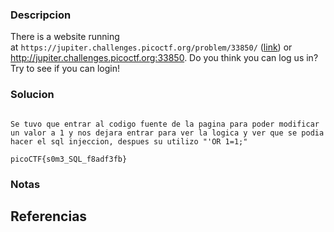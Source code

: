 
### Descripcion

There is a website running at `https://jupiter.challenges.picoctf.org/problem/33850/` ([link](https://jupiter.challenges.picoctf.org/problem/33850/)) or http://jupiter.challenges.picoctf.org:33850. Do you think you can log us in? Try to see if you can login!

### Solucion

```

Se tuvo que entrar al codigo fuente de la pagina para poder modificar un valor a 1 y nos dejara entrar para ver la logica y ver que se podia hacer el sql injeccion, despues su utilizo "'OR 1=1;"

picoCTF{s0m3_SQL_f8adf3fb}

```

### Notas



## Referencias